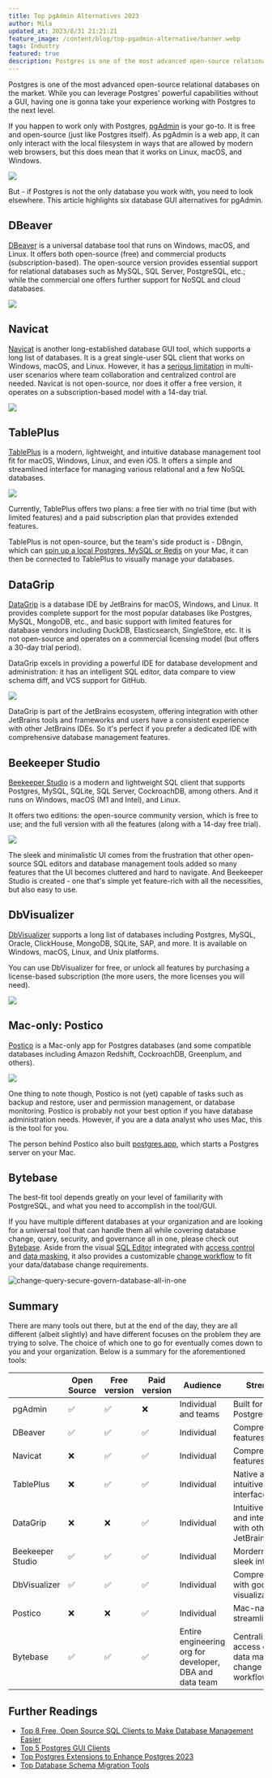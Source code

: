 ```yaml
---
title: Top pgAdmin Alternatives 2023
author: Mila
updated_at: 2023/8/31 21:21:21
feature_image: /content/blog/top-pgadmin-alternative/banner.webp
tags: Industry
featured: true
description: Postgres is one of the most advanced open-source relational databases, while you can leverage Postgres' capabilities without a GUI, having one can take your experience working with Postgres to the next level.
---
```


Postgres is one of the most advanced open-source relational databases on the market. While you can leverage Postgres' powerful capabilities without a GUI, having one is gonna take your experience working with Postgres to the next level.

If you happen to work only with Postgres, [pgAdmin](https://www.pgadmin.org/) is your go-to. It is free and open-source (just like Postgres itself). As pgAdmin is a web app, it can only interact with the local filesystem in ways that are allowed by modern web browsers, but this does mean that it works on Linux, macOS, and Windows.

![](/content/blog/top-pgadmin-alternative/pgadmin.webp)

But - if Postgres is not the only database you work with, you need to look elsewhere. This article highlights six database GUI alternatives for pgAdmin.

## DBeaver

[DBeaver](https://dbeaver.com/) is a universal database tool that runs on Windows, macOS, and Linux. It offers both open-source (free) and commercial products (subscription-based). The open-source version provides essential support for relational databases such as MySQL, SQL Server, PostgreSQL, etc.; while the commercial one offers further support for NoSQL and cloud databases.

![](/content/blog/top-pgadmin-alternative/dbeaver.webp)

## Navicat

[Navicat](https://navicat.com/) is another long-established database GUI tool, which supports a long list of databases. It is a great single-user SQL client that works on Windows, macOS, and Linux. However, it has a [serious limitation](/blog/stop-using-navicat/) in multi-user scenarios where team collaboration and centralized control are needed. Navicat is not open-source, nor does it offer a free version, it operates on a subscription-based model with a 14-day trial.

![](/content/blog/top-pgadmin-alternative/navicat.webp)

## TablePlus

[TablePlus](https://tableplus.com/) is a modern, lightweight, and intuitive database management tool fit for macOS, Windows, Linux, and even iOS. It offers a simple and streamlined interface for managing various relational and a few NoSQL databases.

![](/content/blog/top-pgadmin-alternative/tableplus.webp)

Currently, TablePlus offers two plans: a free tier with no trial time (but with limited features) and a paid subscription plan that provides extended features.

TablePlus is not open-source, but the team's side product is - DBngin, which can [spin up a local Postgres, MySQL or Redis](/blog/free-tools-to-start-local-database-on-mac/) on your Mac, it can then be connected to TablePlus to visually manage your databases.

## DataGrip

[DataGrip](https://www.jetbrains.com/datagrip/) is a database IDE by JetBrains for macOS, Windows, and Linux. It provides complete support for the most popular databases like Postgres, MySQL, MongoDB, etc., and basic support with limited features for database vendors including DuckDB, Elasticsearch, SingleStore, etc. It is not open-source and operates on a commercial licensing model (but offers a 30-day trial period).

DataGrip excels in providing a powerful IDE for database development and administration: it has an intelligent SQL editor, data compare to view schema diff, and VCS support for GitHub.

![](/content/blog/top-pgadmin-alternative/datagrip.webp)

DataGrip is part of the JetBrains ecosystem, offering integration with other JetBrains tools and frameworks and users have a consistent experience with other JetBrains IDEs. So it's perfect if you prefer a dedicated IDE with comprehensive database management features.

## Beekeeper Studio

[Beekeeper Studio](https://www.beekeeperstudio.io/) is a modern and lightweight SQL client that supports Postgres, MySQL, SQLite, SQL Server, CockroachDB, among others. And it runs on Windows, macOS (M1 and Intel), and Linux.

It offers two editions: the open-source community version, which is free to use; and the full version with all the features (along with a 14-day free trial).

![](/content/blog/top-pgadmin-alternative/beekeeper.webp)

The sleek and minimalistic UI comes from the frustration that other open-source SQL editors and database management tools added so many features that the UI becomes cluttered and hard to navigate. And Beekeeper Studio is created - one that's simple yet feature-rich with all the necessities, but also easy to use.

## DbVisualizer

[DbVisualizer](https://www.dbvis.com/) supports a long list of databases including Postgres, MySQL, Oracle, ClickHouse, MongoDB, SQLite, SAP, and more. It is available on Windows, macOS, Linux, and Unix platforms.

You can use DbVisualizer for free, or unlock all features by purchasing a license-based subscription (the more users, the more licenses you will need).

![](/content/blog/top-pgadmin-alternative/dbvis.webp)

## Mac-only: Postico

[Postico](https://eggerapps.at/postico2/) is a Mac-only app for Postgres databases (and some compatible databases including Amazon Redshift, CockroachDB, Greenplum, and others).

![](/content/blog/top-pgadmin-alternative/postico.webp)

One thing to note though, Postico is not (yet) capable of tasks such as backup and restore, user and permission management, or database monitoring. Postico is probably not your best option if you have database administration needs. However, if you are a data analyst who uses Mac, this is the tool for you.

The person behind Postico also built [postgres.app](/blog/free-tools-to-start-local-database-on-mac/), which starts a Postgres server on your Mac.

## Bytebase

The best-fit tool depends greatly on your level of familiarity with PostgreSQL, and what you need to accomplish in the tool/GUI.

If you have multiple different databases at your organization and are looking for a universal tool that can handle them all while covering database change, query, security, and governance all in one, please check out [Bytebase](/). Aside from the visual [SQL Editor](/docs/sql-editor/overview/) integrated with [access control](/docs/security/database-permission/overview/) and [data masking](/docs/security/data-masking/overview/), it also provides a customizable [change workflow](/docs/change-database/change-workflow/) to fit your data/database change requirements.

![change-query-secure-govern-database-all-in-one](/images/db-scheme-lg.png)

## Summary

There are many tools out there, but at the end of the day, they are all different (albeit slightly) and have different focuses on the problem they are trying to solve. The choice of which one to go for eventually comes down to you and your organization. Below is a summary for the aforementioned tools:

|                  | Open Source | Free version | Paid version | Audience                                                | Strength                                                         |
| ---------------- | ----------- | ------------ | ------------ | ------------------------------------------------------- | ---------------------------------------------------------------- |
| pgAdmin          | ✅          | ✅           | ❌           | Individual and teams                                    | Built for Postgres                                               |
| DBeaver          | ✅          | ✅           | ✅           | Individual                                              | Comprehensive features                                           |
| Navicat          | ❌          | ✅           | ✅           | Individual                                              | Comprehensive features                                           |
| TablePlus        | ❌          | ✅           | ✅           | Individual                                              | Native and intuitive interface                                   |
| DataGrip         | ❌          | ❌           | ✅           | Individual                                              | Intuitive UX and integraiton with other JetBrains IDEs           |
| Beekeeper Studio | ✅          | ✅           | ✅           | Individual                                              | Mordern and sleek interface                                      |
| DbVisualizer     | ✅          | ✅           | ✅           | Individual                                              | Comprehensive with good visualization                            |
| Postico          | ❌          | ❌           | ✅           | Individual                                              | Mac-native, streamlined UI                                       |
| Bytebase         | ✅          | ✅           | ✅           | Entire engineering org for developer, DBA and data team | Centralized access control, data masking, change review workflow |

## Further Readings

- [Top 8 Free, Open Source SQL Clients to Make Database Management Easier](/blog/top-open-source-sql-clients/)
- [Top 5 Postgres GUI Clients](/blog/top-postgres-gui-client/#the-starlet-tableplus)
- [Top Postgres Extensions to Enhance Postgres 2023](/blog/top-postgres-extension/)
- [Top Database Schema Migration Tools](/blog/top-database-schema-change-tool-evolution/)
